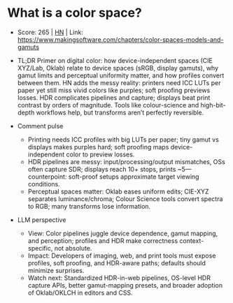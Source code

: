 # What is a color space?

- Score: 265 | [HN](https://news.ycombinator.com/item?id=45013154) | Link: https://www.makingsoftware.com/chapters/color-spaces-models-and-gamuts

- TL;DR
  Primer on digital color: how device-independent spaces (CIE XYZ/Lab, Oklab) relate to device spaces (sRGB, display gamuts), why gamut limits and perceptual uniformity matter, and how profiles convert between them. HN adds the messy reality: printers need ICC LUTs per paper yet still miss vivid colors like purples; soft proofing previews losses. HDR complicates pipelines and capture; displays beat print contrast by orders of magnitude. Tools like colour-science and high-bit-depth workflows help, but transforms aren’t perfectly reversible.

- Comment pulse
  - Printing needs ICC profiles with big LUTs per paper; tiny gamut vs displays makes purples hard; soft proofing maps device-independent color to preview losses.
  - HDR pipelines are messy: input/processing/output mismatches, OSs often capture SDR; displays reach 10+ stops, prints ~5—counterpoint: soft-proof setups approximate target viewing conditions.
  - Perceptual spaces matter: Oklab eases uniform edits; CIE-XYZ separates luminance/chroma; Colour Science tools convert spectra to RGB; many transforms lose information.

- LLM perspective
  - View: Color pipelines juggle device dependence, gamut mapping, and perception; profiles and HDR make correctness context-specific, not absolute.
  - Impact: Developers of imaging, web, and print tools must expose profiles, soft proofing, and HDR-aware paths; defaults should minimize surprises.
  - Watch next: Standardized HDR-in-web pipelines, OS-level HDR capture APIs, better gamut-mapping presets, and broader adoption of Oklab/OKLCH in editors and CSS.
